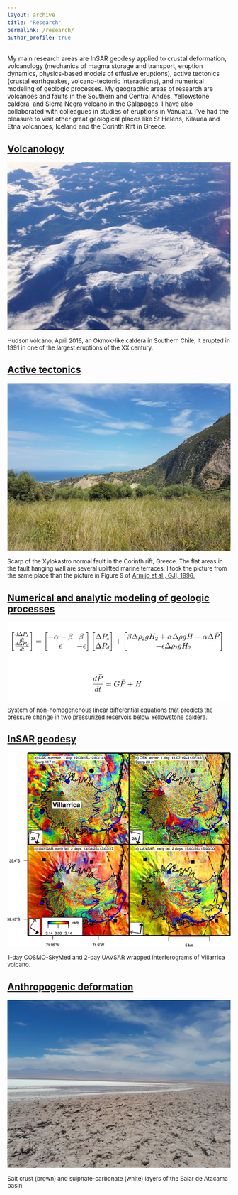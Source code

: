 ```yaml
---
layout: archive
title: "Research"
permalink: /research/
author_profile: true
---
```


My main research areas are InSAR geodesy applied to crustal deformation, volcanology (mechanics of magma storage and transport, eruption dynamics, physics-based models of  effusive eruptions), active tectonics (crustal earthquakes, volcano-tectonic interactions), and numerical modeling of geologic processes. My geographic areas of research are volcanoes and faults in the Southern and Central Andes, Yellowstone caldera, and Sierra Negra volcano in the Galapagos. I have also collaborated with colleagues in studies of eruptions in Vanuatu. I've had the pleasure to visit other great geological places like St Helens, Kilauea and Etna volcanoes, Iceland and the Corinth Rift in Greece.

<h2><b><a href="https://fdelgadodelapuente.github.io/research/volcano">Volcanology</a></b></h2> 


<img style="float: center;" src="/images/hudson.jpg" style="width:400px;">
<p style="font-size:small">Hudson volcano, April 2016, an Okmok-like caldera in Southern Chile, it erupted in 1991 in one of the largest eruptions of the XX century.</p> 

<h2><b><a href="https://fdelgadodelapuente.github.io/research/tectonics">Active tectonics</a></b></h2>



<img style="float: center;" src="/images/xylo.png" style="width:400px;">
<p style="font-size:small">Scarp of the Xylokastro normal fault in the Corinth rift, Greece. The flat areas in the fault hanging wall are several uplifted marine terraces. I took the picture from the same place than the picture in Figure 9 of <a href="https://hal.archives-ouvertes.fr/hal-01400415/file/Geophys.%20J.%20Int.-1996-Armijo-11-53.pdf">Armijo et al., GJI, 1996.</a></p> 


<h2><b><a href="https://fdelgadodelapuente.github.io/research/models">Numerical and analytic modeling of geologic processes</a></b></h2> 

<img style="float: center;" src="/images/edo.png" style="width:500px;">
<p style="font-size:small">System of non-homogenenous linear differential equations that predicts the pressure change in two pressurized reservois below Yellowstone caldera.</p> 


<h2><b><a href="https://fdelgadodelapuente.github.io/research/insar">InSAR geodesy</a></b></h2> 

<img style="float: center;" src="/images/villarrica_coherence.png" style="width:400px;">
<p style="font-size:small">1-day COSMO-SkyMed and 2-day UAVSAR wrapped interferograms of Villarrica volcano.</p> 



<h2><b><a href="https://fdelgadodelapuente.github.io/research/h2o">Anthropogenic deformation</a></b></h2> 
<img style="float: center;" src="/images/20230118_145727.jpg" style="width:500px;">
<p style="font-size:small">Salt crust (brown) and sulphate-carbonate (white) layers of the Salar de Atacama basin.</p> 
